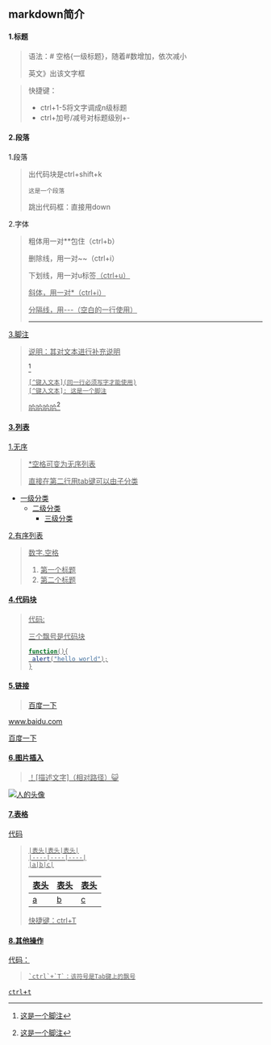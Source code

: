 ## markdown简介

#### 1.标题

>语法：# 空格{一级标题}，随着#数增加，依次减小
>
>英文》出该文字框

>快捷键：
>
>* ctrl+1-5将文字调成n级标题
>* ctrl+加号/减号对标题级别+-

#### 2.段落

1.段落

> 出代码块是ctrl+shift+k
>
> ```
> 这是一个段落
> ```
>
> 跳出代码框：直接用down

2.字体

> 粗体用一对**包住（ctrl+b）
>
> 删除线，用一对~~（ctrl+i）
>
> 下划线，用一对u标签<u>（ctrl+u）
>
> 斜体，用一对*（ctrl+i）
>
> 分隔线，用---（空白的一行使用）
>
> ---
>
> 

3.脚注

>说明：其对文本进行补充说明
>
>[^键入文本]
>
>```
>[^键入文本](同一行必须写字才能使用)
>[^键入文本]: 这是一个脚注
>```
>
>哈哈哈哈[^键入文本]
>
>[^键入文本]: 这是一个脚注

#### 3.列表

1.无序

> *空格可变为无序列表
>
> 直接在第二行用tab键可以由子分类

* 一级分类		
  * 二级分类
    * 三级分类

2.有序列表

> 数字.空格
>
> 1. 第一个标题	
> 2. 第二个标题

#### 4.代码块

> 代码:
>
> 三个飘号是代码块
>
> ```javascript
> function(){
>  alert("hello world");
> }
> ```

#### 5.链接

> [百度一下](链接)

www.baidu.com

[百度一下](www.baidu.com)

#### 6.图片插入

> ！[描述文字]（相对路径）:smiley_cat:

![人的头像](./avatar01.png)

#### 7.表格

代码

> ```
> |表头|表头|表头|
> |----|----|----|
> |a|b|c|
> ```
>
> | 表头 | 表头 | 表头 |
> | ---- | ---- | ---- |
> | a    | b    | c    |
>
> 快捷键：ctrl+T

#### 8.其他操作

代码：

> ```
> `ctrl`+`T`：该符号是Tab键上的飘号
> ```
>
> 

`ctrl`+`t`